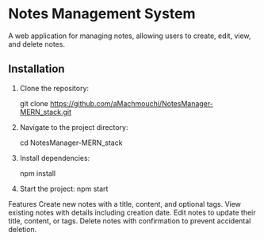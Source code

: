 # Notes Management System

A web application for managing notes, allowing users to create, edit, view, and delete notes.

## Installation

1. Clone the repository:

   git clone https://github.com/aMachmouchi/NotesManager-MERN_stack.git

2. Navigate to the project directory:

    cd NotesManager-MERN_stack

3. Install dependencies:

    npm install

4. Start the project:
   npm start

Features
Create new notes with a title, content, and optional tags.
View existing notes with details including creation date.
Edit notes to update their title, content, or tags.
Delete notes with confirmation to prevent accidental deletion.
